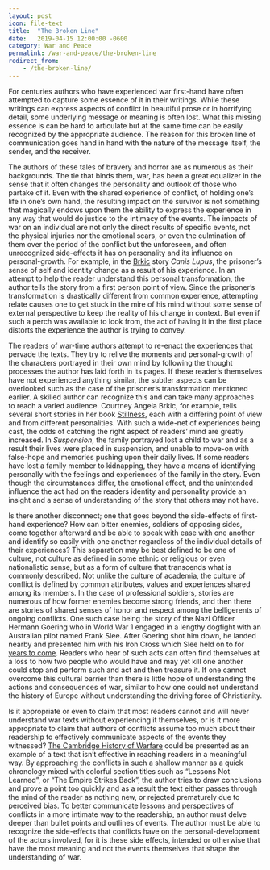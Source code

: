 ```yaml
---
layout: post
icon: file-text
title:  "The Broken Line"
date:   2019-04-15 12:00:00 -0600
category: War and Peace
permalink: /war-and-peace/the-broken-line
redirect_from:
    - /the-broken-line/
---
```


For centuries authors who have experienced war first-hand have often attempted to capture some essence of it in their writings. While these writings can express aspects of conflict in beautiful prose or in horrifying detail, some underlying message or meaning is often lost. What this missing essence is can be hard to articulate but at the same time can be easily recognized by the appropriate audience. The reason for this broken line of communication goes hand in hand with the nature of the message itself, the sender, and the receiver.

The authors of these tales of bravery and horror are as numerous as their backgrounds. The tie that binds them, war, has been a great equalizer in the sense that it often changes the personality and outlook of those who partake of it. Even with the shared experience of conflict, of holding one’s life in one’s own hand, the resulting impact on the survivor is not something that magically endows upon them the ability to express the experience in any way that would do justice to the intimacy of the events. The impacts of war on an individual are not only the direct results of specific events, not the physical injuries nor the emotional scars, or even the culmination of them over the period of the conflict but the unforeseen, and often unrecognized side-effects it has on personality and its influence on personal-growth. For example, in the [Brkic](https://www.amazon.com/Stillness-And-Other-Stories-ebook/dp/B00606F8UK/ref=sr_1_3?ie=UTF8&qid=1354292666&sr=8-3&keywords=stillness+brkic) story *Canis Lupus*, the prisoner’s sense of self and identity change as a result of his experience. In an attempt to help the reader understand this personal transformation, the author tells the story from a first person point of view. Since the prisoner’s transformation is drastically different from common experience, attempting relate causes one to get stuck in the mire of his mind without some sense of external perspective to keep the reality of his change in context. But even if such a perch was available to look from, the act of having it in the first place distorts the experience the author is trying to convey.

The readers of war-time authors attempt to re-enact the experiences that pervade the texts. They try to relive the moments and personal-growth of the characters portrayed in their own mind by following the thought processes the author has laid forth in its pages. If these reader’s themselves have not experienced anything similar, the subtler aspects can be overlooked such as the case of the prisoner’s transformation mentioned earlier. A skilled author can recognize this and can take many approaches to reach a varied audience. Courtney Angela Brkic, for example, tells several short stories in her book [Stillness](https://www.amazon.com/Stillness-And-Other-Stories-ebook/dp/B00606F8UK/ref=sr_1_3?ie=UTF8&qid=1354292666&sr=8-3&keywords=stillness+brkic), each with a differing point of view and from different personalities. With such a wide-net of experiences being cast, the odds of catching the right aspect of readers’ mind are greatly increased. In *Suspension*, the family portrayed lost a child to war and as a result their lives were placed in suspension, and unable to move-on with false-hope and memories pushing upon their daily lives. If some readers have lost a family member to kidnapping, they have a means of identifying personally with the feelings and experiences of the family in the story. Even though the circumstances differ, the emotional effect, and the unintended influence the act had on the readers identity and personality provide an insight and a sense of understanding of the story that others may not have.

Is there another disconnect; one that goes beyond the side-effects of first-hand experience? How can bitter enemies, soldiers of opposing sides, come together afterward and be able to speak with ease with one another and identify so easily with one another regardless of the individual details of their experiences? This separation may be best defined to be one of culture, not culture as defined in some ethnic or religious or even nationalistic sense, but as a form of culture that transcends what is commonly described. Not unlike the culture of academia, the culture of conflict is defined by common attributes, values and experiences shared among its members. In the case of professional soldiers, stories are numerous of how former enemies become strong friends, and then there are stories of shared senses of honor and respect among the belligerents of ongoing conflicts. One such case being the story of the Nazi Officer Hermann Goering who in World War 1 engaged in a lengthy dogfight with an Australian pilot named Frank Slee. After Goering shot him down, he landed nearby and presented him with his Iron Cross which Slee held on to for [years to come](https://web.archive.org/web/20180909130207/https://www.thefullwiki.org/Hermann_G%C3%B6ring#wikipedia_First_World_War). Readers who hear of such acts can often find themselves at a loss to how two people who would have and may yet kill one another could stop and perform such and act and then treasure it. If one cannot overcome this cultural barrier than there is little hope of understanding the actions and consequences of war, similar to how one could not understand the history of Europe without understanding the driving force of Christianity.

Is it appropriate or even to claim that most readers cannot and will never understand war texts without experiencing it themselves, or is it more appropriate to claim that authors of conflicts assume too much about their readership to effectively communicate aspects of the events they witnessed? [The Cambridge History of Warfare](https://www.amazon.com/Cambridge-History-Warfare-Geoffrey-Parker/dp/0521618959) could be presented as an example of a text that isn’t effective in reaching readers in a meaningful way. By approaching the conflicts in such a shallow manner as a quick chronology mixed with colorful section titles such as “Lessons Not Learned”, or “The Empire Strikes Back”, the author tries to draw conclusions and prove a point too quickly and as a result the text either passes through the mind of the reader as nothing new, or rejected prematurely due to perceived bias. To better communicate lessons and perspectives of conflicts in a more intimate way to the readership, an author must delve deeper than bullet points and outlines of events. The author must be able to recognize the side-effects that conflicts have on the personal-development of the actors involved, for it is these side effects, intended or otherwise that have the most meaning and not the events themselves that shape the understanding of war.
